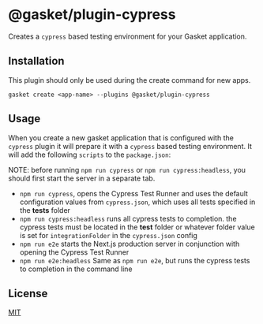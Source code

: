 # @gasket/plugin-cypress

Creates a `cypress` based testing environment for your Gasket application.

## Installation

This plugin should only be used during the create command for new apps.

```
gasket create <app-name> --plugins @gasket/plugin-cypress
```

## Usage

When you create a new gasket application that is configured with the `cypress`
plugin it will prepare it with a `cypress` based testing environment. It will add
the following `scripts` to the `package.json`:

NOTE: before running `npm run cypress` or `npm run cypress:headless`, you should first start the server in a separate tab.

- `npm run cypress`, opens the Cypress Test Runner and uses the default configuration values from `cypress.json`, which uses all tests specified in the **tests** folder
- `npm run cypress:headless` runs all cypress tests to completion. the cypress tests must be located in the **test** folder or whatever folder value is set for `integrationFolder` in the `cypress.json` config
- `npm run e2e` starts the Next.js production server in conjunction with opening the Cypress Test Runner
- `npm run e2e:headless` Same as `npm run e2e`, but runs the cypress tests to completion in the command line

## License

[MIT](./LICENSE.md)
